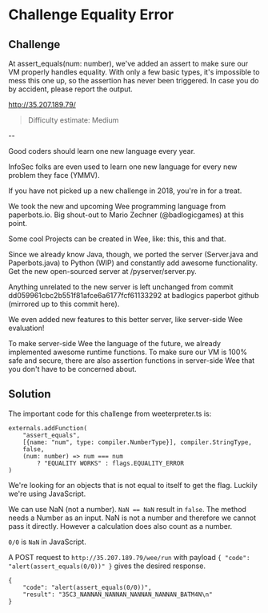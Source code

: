 # Challenge Equality Error

## Challenge

At assert_equals(num: number), we've added an assert to make sure our VM properly handles equality. With only a few basic types, it's impossible to mess this one up, so the assertion has never been triggered. In case you do by accident, please report the output.

http://35.207.189.79/

> Difficulty estimate: Medium

--

Good coders should learn one new language every year.

InfoSec folks are even used to learn one new language for every new problem they face (YMMV).

If you have not picked up a new challenge in 2018, you're in for a treat.

We took the new and upcoming Wee programming language from paperbots.io. Big shout-out to Mario Zechner (@badlogicgames) at this point.

Some cool Projects can be created in Wee, like: this, this and that.

Since we already know Java, though, we ported the server (Server.java and Paperbots.java) to Python (WIP) and constantly add awesome functionality. Get the new open-sourced server at /pyserver/server.py.

Anything unrelated to the new server is left unchanged from commit dd059961cbc2b551f81afce6a6177fcf61133292 at badlogics paperbot github (mirrored up to this commit here).

We even added new features to this better server, like server-side Wee evaluation!

To make server-side Wee the language of the future, we already implemented awesome runtime functions. To make sure our VM is 100% safe and secure, there are also assertion functions in server-side Wee that you don't have to be concerned about.


## Solution

The important code for this challenge from weeterpreter.ts is: 
```
externals.addFunction(
    "assert_equals",
    [{name: "num", type: compiler.NumberType}], compiler.StringType,
    false,
    (num: number) => num === num
        ? "EQUALITY WORKS" : flags.EQUALITY_ERROR
)
```

We're looking for an objects that is not equal to itself to get the flag. Luckily we're using JavaScript.

We can use NaN (not a number). `NaN == NaN` result in `false`.
The method needs a Number as an input. NaN is not a number and therefore we cannot pass it directly. However a calculation does also count as a number.

`0/0` is `NaN` in JavaScript.

A POST request to `http://35.207.189.79/wee/run` with payload `{ "code": "alert(assert_equals(0/0))" }` gives the desired response.

```
{
    "code": "alert(assert_equals(0/0))",
    "result": "35C3_NANNAN_NANNAN_NANNAN_NANNAN_BATM4N\n"
}
```